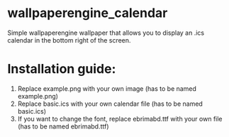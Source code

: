 # wallpaperengine_calendar
Simple wallpaperengine wallpaper that allows you to display an .ics calendar in the bottom right of the screen.

# Installation guide:
1. Replace example.png with your own image (has to be named example.png)
2. Replace basic.ics with your own calendar file (has to be named basic.ics)
3. If you want to change the font, replace ebrimabd.ttf with your own file (has to be named ebrimabd.ttf)
